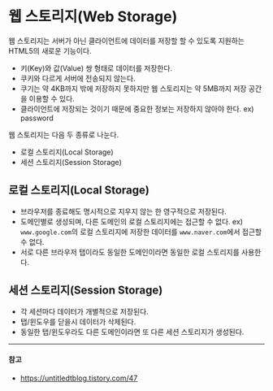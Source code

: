 # 웹 스토리지(Web Storage)

웹 스토리지는 서버가 아닌 클라이언트에 데이터를 저장할 할 수 있도록 지원하는 HTML5의 새로운 기능이다.

- 키(Key)와 값(Value) 쌍 형태로 데이터를 저장한다.
- 쿠키와 다르게 서버에 전송되지 않는다.
- 쿠기는 약 4KB까지 밖에 저장하지 못하지만 웹 스토리지는 약 5MB까지 저장 공간을 이용할 수 있다.
- 클라이언트에 저장되는 것이기 때문에 중요한 정보는 저장하지 않아야 한다. ex) password

웹 스토리지는 다음 두 종류로 나눈다.

- 로컬 스토리지(Local Storage)
- 세션 스토리지(Session Storage)

## 로컬 스토리지(Local Storage)

- 브라우저를 종료해도 명시적으로 지우지 않는 한 영구적으로 저장된다.
- 도메인별로 생성되며, 다른 도메인의 로컬 스토리지에는 접근할 수 없다. ex) `www.google.com`의 로컬 스토리지에 저장한 데이터를 `www.naver.com`에서 접근할 수 없다.
- 서로 다른 브라우저 탭이라도 동일한 도메인이라면 동일한 로컬 스토리지를 사용한다.

## 세션 스토리지(Session Storage)

- 각 세션마다 데이터가 개별적으로 저장된다.
- 탭/윈도우를 닫을시 데이터가 삭제된다.
- 동일한 탭/윈도우라도 다른 도메인이라면 또 다른 세션 스토리지가 생성된다.

---

#### 참고

- <https://untitledtblog.tistory.com/47>
